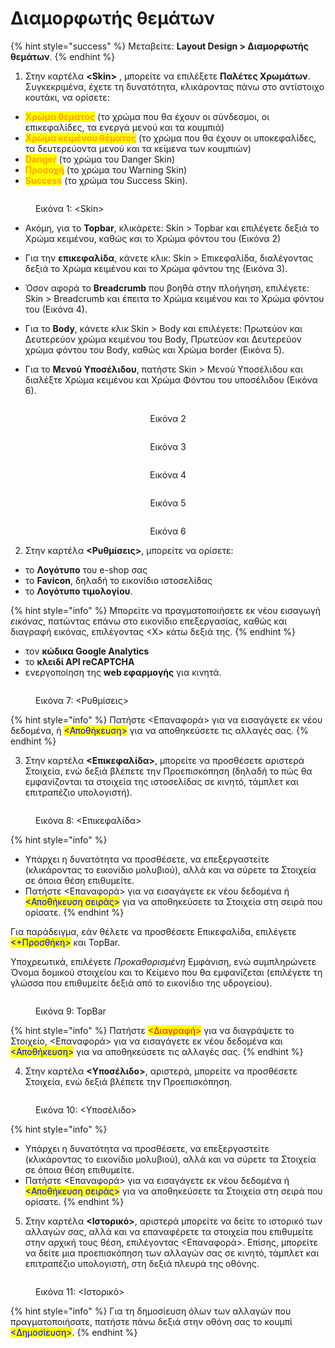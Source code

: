 # Διαμορφωτής θεμάτων

{% hint style="success" %}
Μεταβείτε: **Layout Design > Διαμορφωτής θεμάτων**.
{% endhint %}

1. Στην καρτέλα **\<Skin>** , μπορείτε να επιλέξετε **Παλέτες Χρωμάτων**. Συγκεκριμένα, έχετε τη δυνατότητα, κλικάροντας πάνω στο αντίστοιχο κουτάκι, να ορίσετε:&#x20;

* <mark style="color:orange;">**Χρώμα θέματος**</mark> (το χρώμα που θα έχουν οι σύνδεσμοι, οι επικεφαλίδες, τα ενεργά μενού και τα κουμπιά)
* <mark style="color:orange;">**Χρώμα κειμένου θέματος**</mark> (το χρώμα που θα έχουν οι υποκεφαλίδες, τα δευτερεύοντα μενού και τα κείμενα των κουμπιών)
* <mark style="color:orange;">**Danger**</mark> (το χρώμα του Danger Skin)
* <mark style="color:orange;">**Προσοχή**</mark> (το χρώμα του Warning Skin)
* <mark style="color:orange;">**Success**</mark> (το χρώμα του Success Skin).

<figure><img src="../.gitbook/assets/ScreenHunter 98 (1).png" alt=""><figcaption><p>Εικόνα 1: &#x3C;Skin></p></figcaption></figure>

* Ακόμη, για το **Topbar**, κλικάρετε: Skin > Topbar και επιλέγετε δεξιά το Χρώμα κειμένου, καθώς και το Χρώμα φόντου του (Εικόνα 2)
* Για την **επικεφαλίδα**, κάνετε κλικ: Skin > Επικεφαλίδα, διαλέγοντας δεξιά το Χρώμα κειμένου και το Χρώμα φόντου της (Εικόνα 3).
* Όσον αφορά το **Breadcrumb** που βοηθά στην πλοήγηση, επιλέγετε: Skin > Breadcrumb και έπειτα το Χρώμα κειμένου και το Χρώμα φόντου του (Εικόνα 4).
* Για το **Body**, κάνετε κλικ Skin > Body και επιλέγετε: Πρωτεύον και Δευτερεύον χρώμα κειμένου του Body, Πρωτεύον και Δευτερεύον χρώμα φόντου του Body, καθώς και Χρώμα border (Εικόνα 5).
*   Για το **Μενού Υποσέλιδου**, πατήστε Skin > Μενού Υποσέλιδου και διαλέξτε Χρώμα κειμένου και Χρώμα Φόντου του υποσέλιδου (Εικόνα 6).

    &#x20;

<div align="center">

<figure><img src="../.gitbook/assets/ScreenHunter 104 (1).png" alt=""><figcaption><p>Εικόνα 2</p></figcaption></figure>

 

<figure><img src="../.gitbook/assets/ScreenHunter 105 (1).png" alt=""><figcaption><p>Εικόνα 3</p></figcaption></figure>

 

<figure><img src="../.gitbook/assets/ScreenHunter 106.png" alt=""><figcaption><p>Εικόνα 4</p></figcaption></figure>

 

<figure><img src="../.gitbook/assets/ScreenHunter 107 (1) (1).png" alt=""><figcaption><p>Εικόνα 5</p></figcaption></figure>

 

<figure><img src="../.gitbook/assets/ScreenHunter 108 (1).png" alt=""><figcaption><p>Εικόνα 6</p></figcaption></figure>

</div>

2. Στην καρτέλα **<Ρυθμίσεις>**, μπορείτε να ορίσετε:&#x20;

* το **Λογότυπο** του e-shop σας
* το **Favicon**, δηλαδή το εικονίδιο ιστοσελίδας
* το **Λογότυπο τιμολογίου**.

{% hint style="info" %}
Μπορείτε να πραγματοποιήσετε εκ νέου εισαγωγή _εικόνας_, πατώντας επάνω στο εικονίδιο επεξεργασίας, καθώς και διαγραφή εικόνας, επιλέγοντας <Χ> κάτω δεξιά της.
{% endhint %}

* τον **κώδικα Google Analytics**
* το **κλειδί API reCAPTCHA**
* ενεργοποίηση της **web εφαρμογής** για κινητά.

<figure><img src="../.gitbook/assets/ScreenHunter 250.png" alt=""><figcaption><p>Εικόνα 7: &#x3C;Ρυθμίσεις></p></figcaption></figure>

{% hint style="info" %}
Πατήστε <Επαναφορά> για να εισαγάγετε εκ νέου δεδομένα, ή <mark style="color:blue;"><Αποθήκευση></mark> για να αποθηκεύσετε τις αλλαγές σας.
{% endhint %}

3. Στην καρτέλα **<Επικεφαλίδα>**, μπορείτε να προσθέσετε αριστερά Στοιχεία, ενώ δεξιά βλέπετε την Προεπισκόπηση (δηλαδή το πώς θα εμφανίζονται τα στοιχεία της ιστοσελίδας σε κινητό, τάμπλετ και επιτραπέζιο υπολογιστή).

<figure><img src="../.gitbook/assets/ScreenHunter 101 (1).png" alt=""><figcaption><p>Εικόνα 8: &#x3C;Επικεφαλίδα></p></figcaption></figure>

{% hint style="info" %}
* Υπάρχει η δυνατότητα να προσθέσετε, να επεξεργαστείτε (κλικάροντας το εικονίδιο μολυβιού), αλλά και να σύρετε τα Στοιχεία σε όποια θέση επιθυμείτε.
* Πατήστε <Επαναφορά> για να εισαγάγετε εκ νέου δεδομένα ή <mark style="color:blue;"><Αποθήκευση σειράς></mark> για να αποθηκεύσετε τα Στοιχεία στη σειρά που ορίσατε.
{% endhint %}

Για παράδειγμα, εάν θέλετε να προσθέσετε Επικεφαλίδα, επιλέγετε <mark style="color:blue;"><+Προσθήκη></mark> και TopBar.

Υποχρεωτικά, επιλέγετε _Προκαθορισμένη_ Εμφάνιση, ενώ συμπληρώνετε Όνομα δομικού στοιχείου και το Κείμενο που θα εμφανίζεται (επιλέγετε τη γλώσσα που επιθυμείτε δεξιά από το εικονίδιο της υδρογείου).

<figure><img src="../.gitbook/assets/ScreenHunter 109.png" alt=""><figcaption><p>Εικόνα 9: TopBar</p></figcaption></figure>

{% hint style="info" %}
Πατήστε <mark style="color:red;"><Διαγραφή></mark> για να διαγράψετε το Στοιχείο, <Επαναφορά> για να εισαγάγετε εκ νέου δεδομένα και <mark style="color:blue;"><Αποθήκευση></mark> για να αποθηκεύσετε τις αλλαγές σας.
{% endhint %}

4. Στην καρτέλα **<Υποσέλιδο>**, αριστερά, μπορείτε να προσθέσετε Στοιχεία, ενώ δεξιά βλέπετε την Προεπισκόπηση.

<figure><img src="../.gitbook/assets/ScreenHunter 102.png" alt=""><figcaption><p>Εικόνα 10: &#x3C;Υποσέλιδο></p></figcaption></figure>

{% hint style="info" %}
* Υπάρχει η δυνατότητα να προσθέσετε, να επεξεργαστείτε (κλικάροντας το εικονίδιο μολυβιού), αλλά και να σύρετε τα Στοιχεία σε όποια θέση επιθυμείτε.&#x20;
* Πατήστε <Επαναφορά> για να εισαγάγετε εκ νέου δεδομένα ή <mark style="color:blue;"><Αποθήκευση σειράς></mark> για να αποθηκεύσετε τα Στοιχεία στη σειρά που ορίσατε.
{% endhint %}

5. Στην καρτέλα **<Ιστορικό>**, αριστερά μπορείτε να δείτε το ιστορικό των αλλαγών σας, αλλά και να επαναφέρετε τα στοιχεία που επιθυμείτε στην αρχική τους θέση, επιλέγοντας <Επαναφορά>. Επίσης, μπορείτε να δείτε μια προεπισκόπηση των αλλαγών σας σε κινητό, τάμπλετ και επιτραπέζιο υπολογιστή, στη δεξιά πλευρά της οθόνης.

<figure><img src="../.gitbook/assets/ScreenHunter 103.png" alt=""><figcaption><p>Εικόνα 11: &#x3C;Ιστορικό></p></figcaption></figure>

{% hint style="info" %}
Για τη δημοσίευση όλων των αλλαγών που πραγματοποιήσατε, πατήστε πάνω δεξιά στην οθόνη σας το κουμπί <mark style="color:blue;"><Δημοσίευση></mark>.
{% endhint %}
